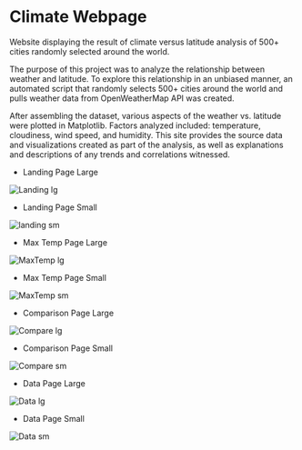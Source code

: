 # Climate Webpage
Website displaying the result of climate versus latitude analysis of 500+ cities randomly selected around the world.

The purpose of this project was to analyze the relationship between weather and latitude. To explore this relationship in an unbiased manner, an automated script that randomly selects 500+ cities around the world and pulls weather data from OpenWeatherMap API was created.

After assembling the dataset, various aspects of the weather vs. latitude were plotted in Matplotlib. Factors analyzed included: temperature, cloudiness, wind speed, and humidity. This site provides the source data and visualizations created as part of the analysis, as well as explanations and descriptions of any trends and correlations witnessed.


- Landing Page Large

![Landing lg](https://user-images.githubusercontent.com/48166327/60765003-317ee500-a048-11e9-8dae-08a259715fd5.PNG)


- Landing Page Small

![landing sm](https://user-images.githubusercontent.com/48166327/60765005-3479d580-a048-11e9-8e1e-856f27a94289.PNG)


- Max Temp Page Large

![MaxTemp lg](https://user-images.githubusercontent.com/48166327/60765007-38a5f300-a048-11e9-8bd8-d5fd1d08067a.PNG)

- Max Temp Page Small

![MaxTemp sm](https://user-images.githubusercontent.com/48166327/60765010-3d6aa700-a048-11e9-8421-ceb6ce313c2f.PNG)


- Comparison Page Large

![Compare lg](https://user-images.githubusercontent.com/48166327/60764998-25932300-a048-11e9-9827-e5b9cd32e521.PNG)

- Comparison Page Small

![Compare sm](https://user-images.githubusercontent.com/48166327/60765001-29bf4080-a048-11e9-8c35-7d060306372d.PNG)


- Data Page Large

![Data lg](https://user-images.githubusercontent.com/48166327/60765012-46f40f00-a048-11e9-8e4f-61e74f9c02cb.PNG)

- Data Page Small

![Data sm](https://user-images.githubusercontent.com/48166327/60765013-49566900-a048-11e9-8917-c5723adcdb53.PNG)